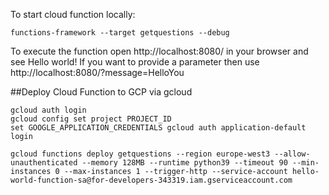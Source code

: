 To start cloud function locally:
```
functions-framework --target getquestions --debug
```
To execute the function open http://localhost:8080/ in your browser and see Hello world!
If you want to provide a parameter then use http://localhost:8080/?message=HelloYou

##Deploy Cloud Function to GCP via gcloud
```
gcloud auth login
gcloud config set project PROJECT_ID
set GOOGLE_APPLICATION_CREDENTIALS gcloud auth application-default login

gcloud functions deploy getquestions --region europe-west3 --allow-unauthenticated --memory 128MB --runtime python39 --timeout 90 --min-instances 0 --max-instances 1 --trigger-http --service-account hello-world-function-sa@for-developers-343319.iam.gserviceaccount.com 
```
